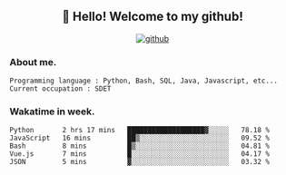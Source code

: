 <h2 align="center">👋 Hello! Welcome to my github! </h2>
<p align="center">
  <a href="https://github.com/usergwen"><img src="https://img.shields.io/badge/GitHub-24292e" alt="github"></a>
</p>

### About me.

```Plain Text
Programming language : Python, Bash, SQL, Java, Javascript, etc...
Current occupation : SDET
```
### Wakatime in week.

<!--START_SECTION:waka-->

```text
Python       2 hrs 17 mins   ███████████████████▓░░░░░   78.18 %
JavaScript   16 mins         ██▒░░░░░░░░░░░░░░░░░░░░░░   09.52 %
Bash         8 mins          █▒░░░░░░░░░░░░░░░░░░░░░░░   04.81 %
Vue.js       7 mins          █░░░░░░░░░░░░░░░░░░░░░░░░   04.17 %
JSON         5 mins          ▓░░░░░░░░░░░░░░░░░░░░░░░░   03.32 %
```

<!--END_SECTION:waka-->

